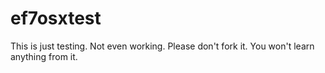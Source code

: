 # ef7osxtest
This is just testing. Not even working. Please don't fork it. You won't learn anything from it.
